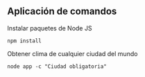 ## Aplicación de comandos

Instalar paquetes de Node JS
```
npm install
```

Obtener clima de cualquier ciudad del mundo
```
node app -c "Ciudad obligatoria"
```
